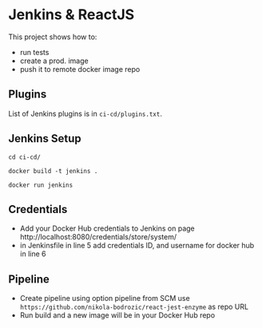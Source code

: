 # Jenkins & ReactJS

This project shows how to:
- run tests
- create a prod. image
- push it to remote docker image repo

## Plugins

List of Jenkins plugins is in `ci-cd/plugins.txt`.

## Jenkins Setup

`cd ci-cd/`

`docker build -t jenkins .`

`docker run jenkins`

## Credentials

- Add your Docker Hub credentials to Jenkins on page http://localhost:8080/credentials/store/system/
- in Jenkinsfile in line 5 add credentials ID, and username for docker hub in line 6

## Pipeline

- Create pipeline using option pipeline from SCM use `https://github.com/nikola-bodrozic/react-jest-enzyme` as repo URL
- Run build and a new image will be in your Docker Hub repo
